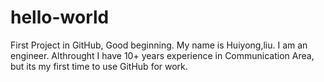 # hello-world
First Project in GitHub, Good beginning.
My name is Huiyong,liu. I am an engineer.
Althrought I have 10+ years experience in Communication Area, but its my first time to use GitHub for work. 
